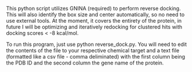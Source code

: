 This python script utilizes GNINA (required) to perform reverse docking. This will also identify the box size and center 
automatically, so no need to use external tools. At the moment, it covers the entirety of the protein, in future I will 
be optimizing and iteratively redocking for clustered hits with docking scores < -8 kcal/mol. 

To run this program, just use python reverse_dock.py. You will need to edit the contents of the file to your respective
chemical target and a text file (formatted like a csv file - comma deliminated) with the first column being the PDB ID
and the second column the gene name of the protein.
